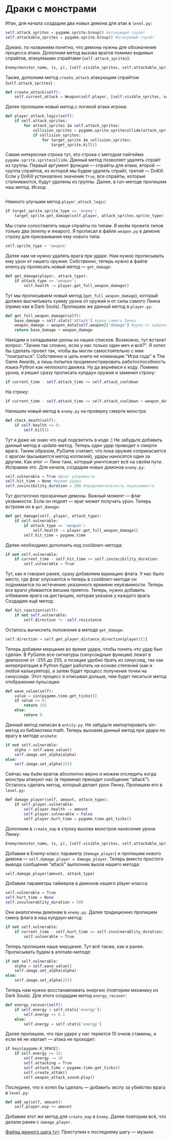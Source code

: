 # Драки с монстрами

Итак, для начала создадим два новых демона для атак в `level.py`:

```python
self.attack_sprites = pygame.sprite.Group() #атакующий спрайт
self.attackable_sprites = pygame.sprite.Group() #атакуемый спрайт
```

Думаю, по названиям понятно, что демоны нужны для обозначения процесса атаки. Дополним метод вызова врагов помимо видимых спрайтов, атакуемыми спрайтами (`self.attack_sprites`):

```python
Enemy(monster_name, (x, y), [self.visible_sprites, self.attackable_sprites], self.obstacle_sprites)
```

Также, дополним метод `create_attack` атакующим спрайтом (`self.attack_sprites`) :

```python
def create_attack(self):
    self.current_attack = Weapon(self.player, [self.visible_sprites, self.attack_sprites])
```

Далее пропишем новый метод с логикой атаки игрока:

```python
def player_attack_logic(self):
    if self.attack_sprites:
        for attack_sprites in self.attack_sprites:
            collision_sprites = pygame.sprite.spritecollide(attack_sprites, self.attackable_sprites, False)
            if collision_sprites:
                for target_sprite in collision_sprites:
                    target_sprite.kill()
```

Самая интересная строка тут, это строка с методом пайгейма `pygame.sprite.spritecollide`. Данный метод позволяет удалять спрайт из группы. Первый аргумент функции — спрайты для атаки, второй — группа спрайтов, из которой мы будем удалять спрайт, третий — DoKill. Если у DoKill установлено значение `True`, все спрайты, которые сталкиваются, будут удалены из группы. Далее, в run-методе пропишем наш метод. Исход:

<figure><img src=".gitbook/assets/42.gif" alt=""><figcaption></figcaption></figure>

Немного улучшим метод `player_attack_logic`:

```python
if target_sprite.sprite_type == 'enemy':
    target_sprite.get_damage(self.player, attack_sprites.sprite_type)
```

Мы стали сопоставлять наши спрайты по типам. В моём проекте типов только два (enemy и weapon). Я прописал в файле `weapon.py` в демоне строку для присваивания ему нового типа:

```python
self.sprite_type = 'weapon'
```

Далее нам не нужно удалять врага при ударе. Нам нужно прописывать ему урон от нашего оружия. Собственно, теперь нужно в файле enemy.py прописать новый метод — `get_damage`:

```python
def get_damage(player, attack_type):
    if attack_type == 'weapon':
        self.health -= player.get_full_weapon_damage()
```

Тут мы прописываем новый метод (`get_full_weapon_damage`), который должен высчитывать сумму урона от оружия и от силы самого Линка (прямо как в Dark Souls). Пропишем же данный метод в `player.py`:

```python
def get_full_weapon_damage(self):
    base_damage = self.stats['attack'] #урон самого Линка
    weapon_damage = weapon_data[self.weapon]['damage'] #урон от выбранного оружия
    return base_damage + weapon_damage
```

Находим и складываем уроны из наших списков. Возможно, тут встанет вопрос: "Зачем так сложно, если у нас только один меч и всё?". Я хотел бы сделать проект так, чтобы вы могли самостоятельно с ним "поиграться". Собственно и цель книги не номинация "Игра года" в The Game Awards, а лишь попытка продемонстрировать работоспособность языка Python как неплохого движка. Ну да вернёмся к коду. Помимо урона, я решил сразу прописать кулдаун оружия и заменил строку:

```python
if current_time - self.attack_time >= self.attack_cooldown
```

На строку:

```python
if current_time - self.attack_time >= self.attack_cooldown + weapon_data[self.weapon]['cooldown']
```

Напишем новый метод в `enemy.py` на проверку смерти монстра:

```python
def check_death(self):
    if self.health <= 0:
        self.kill()
```

Тут я даже не знаю что ещё подсветить в коде :) Не забудьте добавить данный метод в update-метод. Теперь один удар приводит к смерти врага. Таким образом, PyGame считает, что пока оружие соприкасается с врагом (вызывается метод коллизий), удары наносятся один за другим. Как итог — Линк танк, который уничтожает всё на своём пути. Исправим это. Для начала, создадим новых демонов `enemy.py`:

```python
self.vulnerable = True #флаг уязвимости
self.hit_time = None #время удара
self.invincibility_duration = 300 #продолжительность неуязвимости
```

Тут достаточно прозрачные демоны. Важный момент — флаг уязвимости. Если он поднят — враг может получать урон. Теперь встроим их в `get_damage`:

```python
def get_damage(self, player, attack_type):
    if self.vulnerable: 
        if attack_type == 'weapon':
            self.health -= player.get_full_weapon_damage()
        self.hit_time = pygame.time
```

Далее необходимо дополнить код cooldown-метода:

```python
if not self.vulnerable:
    if current_time - self.hit_time >= self.invincibility_duration:
        self.vulnerable = True
```

Тут, как я говорил ранее, сразу добавляем вариацию флага. У нас было место, где флаг опускается и теперь в cooldown-методе он поднимается по истечению указанного времени неуязвимости. Теперь все враги убиваются весьма приятно. Теперь, нужно добавить отбивание врага на дистанцию, которая указана у каждого врага. Создадим ещё метод:

```python
def hit_reaction(self):
    if not self.vulnerable:
        self.direction *= -self.resistance
```

Осталось вычислить положение в методе `get_damage`:

```python
self.direction = self.get_player_distance_direction(player)[1]
```

Теперь добавим мерцание во время удара, чтобы понять что удар был сделан. В PyGame все сигнатуры (синусоидные функции) лежат в диапазоне от -255 до 255, а позиции удобно брать из синусоид, так как интерпретация в Python будет работать на основе степеней (как и любой калькулятор), а затем будет процесс получения точки на синусоиде. Этот процесс я описывал дольше, чем будет писаться метод отображения пульсации:

```python
def wave_value(self):
    value = sin(pygame.time.get_ticks())
    if value >= 0:
        return 255
    else:
        return 0
```

Данный метод написан в `entity.py`. Не забудьте импортировать sin-метод из библиотеки math. Теперь вызовем данный метод при ударе по врагу в методе `animate`:

```python
if not self.vulnerable:
    alpha = self.wave_value()
    self.image.set_alpha(alpha)
else:
    self.image.set_alpha(255)
```

Сейчас мы бьём врагов абсолютно верно и можем отследить когда монстры атакуют нас (в терминал приходит сообщение "attack"). Осталось сделать метод, который делает урон Линку. Пропишем его в `level.py`:

```python
def damage_player(self, amount, attack_type):
    if self.player.vulnerable:
        self.player.health -= amount
        self.player.vulnerable = False
        self.player.hurt_time = pygame.time.get_ticks()
```

Дополним в `create_map` в строку вызова монстров нанесение урона Линку:

```python
Enemy(monster_name, (x, y), [self.visible_sprites, self.attackable_sprites], self.obstacle_sprites, self.damage_player)
```

Добавим в Enemy-класс параметр (`damage_player`) и пропишем нового демона — `self.damage_player = damage_player`. Теперь вместо простого вывода сообщения "attack" выполним вызов нашего метода:

```python
self.damage_player(amount, attack_type)
```

Добавим параметры таймеров в демонов нашего player-класса:

```python
self.vulnerable = True
self.hurt_time = None
self.invulnerablity_duration = 500
```

Они аналогичны демонам в `enemy.py`. Далее традиционно пропишем смену флага в наш кулдаун-метод:

```python
if not self.vulnerable:
    if current_time - self.hurt_time >= self.invulnerablity_duration:
        self.vulnerable = True
```

Теперь пропишем наше мерцание. Тут всё также, как и ранее. Прописывать будем в animate-методе:

```python
if not self.vulnerable:
    alpha = self.wave_value()
    self.image.set_alpha(alpha)
else:
    self.image.set_alpha(255)
```

Теперь нам нужно восстанавливать энергию (повторим механику из Dark Souls). Для этого создадим метод `energy_recover`:

```python
def energy_recover(self):
    if self.energy < self.stats['energy']:
        self.energy += 0.1
    else:
        self.energy = self.stats['energy']
```

Далее пропишем, что при ударе у нас теряется 10 очков стамины, а если её не хватает — атака не проходит:

```python
if keys[pygame.K_SPACE]:
    if self.energy >= 10:
        self.energy -= 10
        self.attacking = True
        self.attack_time = pygame.time.get_ticks()
        self.create_attak()
        self.weapon_attack_sound.play()
```

Последнее, что я хотел бы сделать — добавить экспу за убийство врага в `level.py`:

```python
def add_xp(self, amount):
    self.player.exp += amount
```

Добавим этот же метод для `create_map` в `Enemy`. Далее повторим всё, что делали ранее с `damage_player`.

[Файлы данного шага тут](https://disk.yandex.ru/d/fH7ArtoIx-sQSw). Приступим к последнему шагу — музыке.

